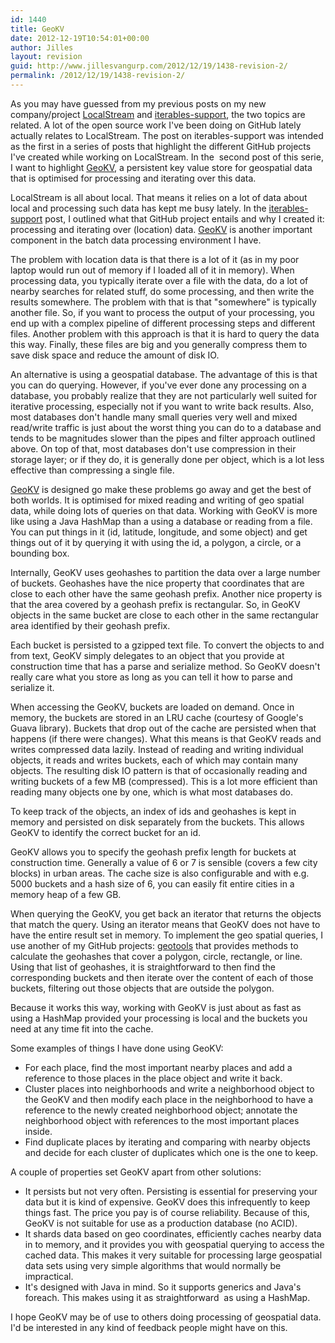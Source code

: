```yaml
---
id: 1440
title: GeoKV
date: 2012-12-19T10:54:01+00:00
author: Jilles
layout: revision
guid: http://www.jillesvangurp.com/2012/12/19/1438-revision-2/
permalink: /2012/12/19/1438-revision-2/
---
```

As you may have guessed from my previous posts on my new company/project <a href="http://www.jillesvangurp.com/2012/12/01/localstream/">LocalStream</a> and <a href="http://www.jillesvangurp.com/2012/11/15/data-processing-in-java-iterables-support/">iterables-support</a>, the two topics are related. A lot of the open source work I've been doing on GitHub lately actually relates to LocalStream. The post on iterables-support was intended as the first in a series of posts that highlight the different GitHub projects I've created while working on LocalStream. In the  second post of this serie, I want to highlight <a href="https://github.com/jillesvangurp/geokv">GeoKV</a>, a persistent key value store for geospatial data that is optimised for processing and iterating over this data.

<!--more-->LocalStream is all about local. That means it relies on a lot of data about local and processing such data has kept me busy lately. In the <a href="http://www.jillesvangurp.com/2012/11/15/data-processing-in-java-iterables-support/">iterables-support</a> post, I outlined what that GitHub project entails and why I created it: processing and iterating over (location) data. <a href="https://github.com/jillesvangurp/geokv">GeoKV</a> is another important component in the batch data processing environment I have.

The problem with location data is that there is a lot of it (as in my poor laptop would run out of memory if I loaded all of it in memory). When processing data, you typically iterate over a file with the data, do a lot of nearby searches for related stuff, do some processing, and then write the results somewhere. The problem with that is that "somewhere" is typically another file. So, if you want to process the output of your processing, you end up with a complex pipeline of different processing steps and different files. Another problem with this approach is that it is hard to query the data this way. Finally, these files are big and you generally compress them to save disk space and reduce the amount of disk IO.

An alternative is using a geospatial database. The advantage of this is that you can do querying. However, if you've ever done any processing on a database, you probably realize that they are not particularly well suited for iterative processing, especially not if you want to write back results. Also, most databases don't handle many small queries very well and mixed read/write traffic is just about the worst thing you can do to a database and tends to be magnitudes slower than the pipes and filter approach outlined above. On top of that, most databases don't use compression in their storage layer; or if they do, it is generally done per object, which is a lot less effective than compressing a single file.

<a href="https://github.com/jillesvangurp/geokv">GeoKV</a> is designed go make these problems go away and get the best of both worlds. It is optimised for mixed reading and writing of geo spatial data, while doing lots of queries on that data. Working with GeoKV is more like using a Java HashMap than a using a database or reading from a file. You can put things in it (id, latitude, longitude, and some object) and get things out of it by querying it with using the id, a polygon, a circle, or a bounding box.

Internally, GeoKV uses geohashes to partition the data over a large number of buckets. Geohashes have the nice property that coordinates that are close to each other have the same geohash prefix. Another nice property is that the area covered by a geohash prefix is rectangular. So, in GeoKV objects in the same bucket are close to each other in the same rectangular area identified by their geohash prefix.

Each bucket is persisted to a gzipped text file. To convert the objects to and from text, GeoKV simply delegates to an object that you provide at construction time that has a parse and serialize method. So GeoKV doesn't really care what you store as long as you can tell it how to parse and serialize it.

When accessing the GeoKV, buckets are loaded on demand. Once in memory, the buckets are stored in an LRU cache (courtesy of Google's Guava library). Buckets that drop out of the cache are persisted when that happens (if there were changes). What this means is that GeoKV reads and writes compressed data lazily. Instead of reading and writing individual objects, it reads and writes buckets, each of which may contain many objects. The resulting disk IO pattern is that of occasionally reading and writing buckets of a few MB (compressed). This is a lot more efficient than reading many objects one by one, which is what most databases do.

To keep track of the objects, an index of ids and geohashes is kept in memory and persisted on disk separately from the buckets. This allows GeoKV to identify the correct bucket for an id.

GeoKV allows you to specify the geohash prefix length for buckets at construction time. Generally a value of 6 or 7 is sensible (covers a few city blocks) in urban areas. The cache size is also configurable and with e.g. 5000 buckets and a hash size of 6, you can easily fit entire cities in a memory heap of a few GB.

When querying the GeoKV, you get back an iterator that returns the objects that match the query. Using an iterator means that GeoKV does not have to have the entire result set in memory. To implement the geo spatial queries, I use another of my GitHub projects: <a href="https://github.com/jillesvangurp/geotools">geotools</a> that provides methods to calculate the geohashes that cover a polygon, circle, rectangle, or line. Using that list of geohashes, it is straightforward to then find the corresponding buckets and then iterate over the content of each of those buckets, filtering out those objects that are outside the polygon.

Because it works this way, working with GeoKV is just about as fast as using a HashMap provided your processing is local and the buckets you need at any time fit into the cache.

Some examples of things I have done using GeoKV:
<ul>
	<li>For each place, find the most important nearby places and add a reference to those places in the place object and write it back.</li>
	<li>Cluster places into neighborhoods and write a neighborhood object to the GeoKV and then modify each place in the neighborhood to have a reference to the newly created neighborhood object; annotate the neighborhood object with references to the most important places inside.</li>
	<li>Find duplicate places by iterating and comparing with nearby objects and decide for each cluster of duplicates which one is the one to keep.</li>
</ul>
A couple of properties set GeoKV apart from other solutions:
<ul>
	<li><span style="line-height: 15px;">It persists but not very often. Persisting is essential for preserving your data but it is kind of expensive. GeoKV does this infrequently to keep things fast. The price you pay is of course reliability. Because of this, GeoKV is not suitable for use as a production database (no ACID).</span></li>
	<li>It shards data based on geo coordinates, efficiently caches nearby data in to memory, and it provides you with geospatial querying to access the cached data. This makes it very suitable for processing large geospatial data sets using very simple algorithms that would normally be impractical.</li>
	<li>It's designed with Java in mind. So it supports generics and Java's foreach. This makes using it as straightforward  as using a HashMap.</li>
</ul>
I hope GeoKV may be of use to others doing processing of geospatial data. I'd be interested in any kind of feedback people might have on this.